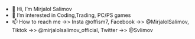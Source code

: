 - 👋 Hi, I’m Mirjalol Salimov
- 👀 I’m interested in Coding,Trading, PC/PS games
- 📫 How to reach me ->> Insta @offism7, Facebook ->> @MirjalolSalimov, Tiktok ->> @mirjalolsalimov_official, Twitter ->> @Svlimov 

<!---
offism/offism is a ✨ special ✨ repository because its `README.md` (this file) appears on your GitHub profile.
You can click the Preview link to take a look at your changes.
--->
